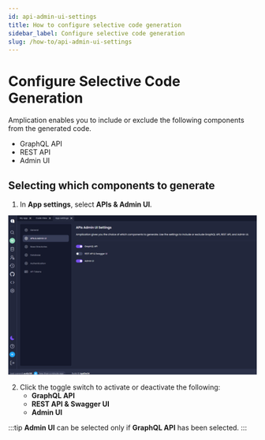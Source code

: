 ```yaml
---
id: api-admin-ui-settings
title: How to configure selective code generation
sidebar_label: Configure selective code generation 
slug: /how-to/api-admin-ui-settings
---
```


# Configure Selective Code Generation

Amplication enables you to include or exclude the following components from the generated code. 

- GraphQL API
- REST API
- Admin UI




## Selecting which components to generate



1. In **App settings**, select **APIs & Admin UI**.

![](./assets/api-admin-ui-settings.png)

2. Click the toggle switch to activate or deactivate the following:
    - **GraphQL API** 
    - **REST API & Swagger UI**
    - **Admin UI**

:::tip
**Admin UI** can be selected only if **GraphQL API** has been selected. 
::: 
